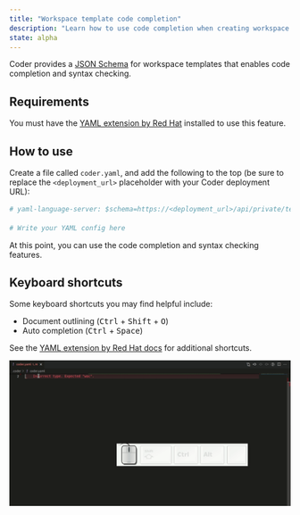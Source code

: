 ```yaml
---
title: "Workspace template code completion"
description: "Learn how to use code completion when creating workspace templates."
state: alpha
---
```


Coder provides a [JSON Schema](https://json-schema.org/) for workspace templates
that enables code completion and syntax checking.

## Requirements

You must have the [YAML extension by Red
Hat](https://marketplace.visualstudio.com/items?itemName=redhat.vscode-yaml)
installed to use this feature.

## How to use

Create a file called `coder.yaml`, and add the following to the top (be sure to
replace the `<deployment_url>` placeholder with your Coder deployment URL):

```yaml
# yaml-language-server: $schema=https://<deployment_url>/api/private/template/schemas/wac.schema.json

# Write your YAML config here
```

At this point, you can use the code completion and syntax checking features.

## Keyboard shortcuts

Some keyboard shortcuts you may find helpful include:

- Document outlining (<kbd>Ctrl</kbd> + <kbd>Shift</kbd> + <kbd>O</kbd>)
- Auto completion (<kbd>Ctrl</kbd> + <kbd>Space</kbd>)

See the [YAML extension by Red Hat
docs](https://marketplace.visualstudio.com/items?itemName=redhat.vscode-yaml)
for additional shortcuts.

![Code Completion Demo](../../assets/wac-intellisense-demo.gif)
